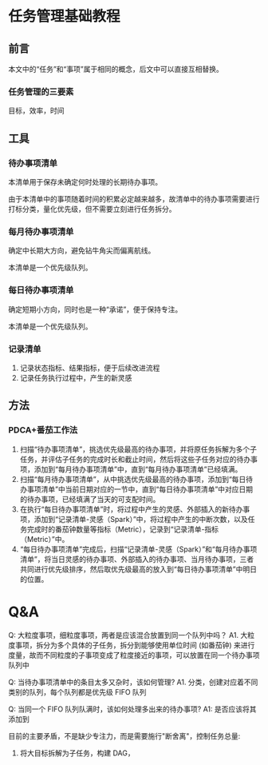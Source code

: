 # 任务管理基础教程


## 前言

本文中的“任务”和“事项”属于相同的概念，后文中可以直接互相替换。

### 任务管理的三要素

目标，效率，时间

## 工具

### 待办事项清单

本清单用于保存未确定何时处理的长期待办事项。

由于本清单中的事项随着时间的积累必定越来越多，故清单中的待办事项需要进行打标分类，量化优先级，但不需要立刻进行任务拆分。

### 每月待办事项清单

确定中长期大方向，避免钻牛角尖而偏离航线。

本清单是一个优先级队列。

### 每日待办事项清单

确定短期小方向，同时也是一种“承诺”，便于保持专注。

本清单是一个优先级队列。

### 记录清单

1. 记录状态指标、结果指标，便于后续改进流程
2. 记录任务执行过程中，产生的新灵感


## 方法

### PDCA+番茄工作法

1. 扫描“待办事项清单”，挑选优先级最高的待办事项，并将原任务拆解为多个子任务，并评估子任务的完成时长和截止时间，然后将这些子任务对应的待办事项，添加到“每月待办事项清单”中，直到“每月待办事项清单”已经填满。
2. 扫描“每月待办事项清单”，从中挑选优先级最高的待办事项，添加到“每日待办事项清单”中当前日期对应的一节中，直到“每日待办事项清单”中对应日期的待办事项，已经填满了当天的可支配时间。
3. 在执行“每日待办事项清单”时，将过程中产生的灵感、外部插入的新待办事项，添加到“记录清单-灵感（Spark）”中，将过程中产生的中断次数，以及任务完成时的番茄钟数量等指标（Metric），记录到“记录清单-指标（Metric）”中。
4. “每日待办事项清单”完成后，扫描“记录清单-灵感（Spark）”和“每月待办事项清单”，将当日灵感的待办事项、外部插入的待办事项、当月待办事项，三者共同进行优先级排序，然后取优先级最高的放入到“每日待办事项清单”中明日的位置。


# Q&A

Q: 大粒度事项，细粒度事项，两者是应该混合放置到同一个队列中吗？
A1. 大粒度事项，拆分为多个具体的子任务，拆分到能够使用单位时间 (如番茄钟) 来进行度量，故而不同粒度的子事项变成了粒度接近的事项，可以放置在同一个待办事项队列中

Q: 当待办事项清单中的条目太多又杂时，该如何管理?
A1. 分类，创建对应着不同类别的队列，每个队列都是优先级 FIFO 队列

Q: 当同一个 FIFO 队列队满时，该如何处理多出来的待办事项?
A1: 是否应该将其添加到


目前的主要矛盾，不是缺少专注力，而是需要施行"断舍离"，控制任务总量:
1. 将大目标拆解为子任务，构建 DAG，